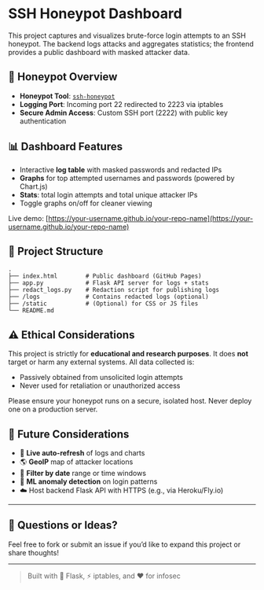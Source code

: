 # SSH Honeypot Dashboard

This project captures and visualizes brute-force login attempts to an SSH honeypot. The backend logs attacks and aggregates statistics; the frontend provides a public dashboard with masked attacker data.

## 🔐 Honeypot Overview

* **Honeypot Tool**: [`ssh-honeypot`](https://github.com/droberson/ssh-honeypot)
* **Logging Port**: Incoming port 22 redirected to 2223 via iptables
* **Secure Admin Access**: Custom SSH port (2222) with public key authentication

## 📊 Dashboard Features

* Interactive **log table** with masked passwords and redacted IPs
* **Graphs** for top attempted usernames and passwords (powered by Chart.js)
* **Stats**: total login attempts and total unique attacker IPs
* Toggle graphs on/off for cleaner viewing

Live demo: [https://your-username.github.io/your-repo-name](https://your-username.github.io/your-repo-name)

## 📁 Project Structure

```
.
├── index.html        # Public dashboard (GitHub Pages)
├── app.py            # Flask API server for logs + stats
├── redact_logs.py    # Redaction script for publishing logs
├── /logs             # Contains redacted logs (optional)
├── /static           # (Optional) for CSS or JS files
└── README.md
```

## ⚠️ Ethical Considerations

This project is strictly for **educational and research purposes**. It does **not** target or harm any external systems. All data collected is:

* Passively obtained from unsolicited login attempts
* Never used for retaliation or unauthorized access

Please ensure your honeypot runs on a secure, isolated host. Never deploy one on a production server.

## 🧐 Future Considerations

* 🔄 **Live auto-refresh** of logs and charts
* 🌎 **GeoIP** map of attacker locations
* 📅 **Filter by date** range or time windows
* 🧠 **ML anomaly detection** on login patterns
* ☁️ Host backend Flask API with HTTPS (e.g., via Heroku/Fly.io)

---

## 💬 Questions or Ideas?

Feel free to fork or submit an issue if you’d like to expand this project or share thoughts!

---

> Built with 🐍 Flask, ⚡ iptables, and ❤️ for infosec
